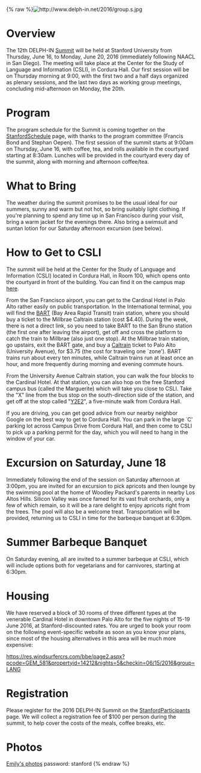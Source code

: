 {% raw %}<img src="http://www.delph-in.net/2016/group.s.jpg" title="http://www.delph-in.net/2016/group.s.jpg" class="external_image" alt="http://www.delph-in.net/2016/group.s.jpg" />


# Overview

The 12th DELPH-IN [Summit](https://blog.inductorsoftware.com/docsproto/summits/SummitTop) will be held at Stanford
University from Thursday, June 16, to Monday, June 20, 2016 (immediately
following NAACL in San Diego). The meeting will take place at the Center
for the Study of Language and Information (CSLI), in Cordura Hall. Our
first session will be on Thursday morning at 9:00, with the first two
and a half days organized as plenary sessions, and the last two days as
working group meetings, concluding mid-afternoon on Monday, the 20th.

# Program

The program schedule for the Summit is coming together on the
[StanfordSchedule](https://blog.inductorsoftware.com/docsproto/summits/StanfordSchedule) page, with thanks to the program
committee (Francis Bond and Stephan Oepen). The first session of the
summit starts at 9:00am on Thursday, June 16, with coffee, tea, and
rolls available in the courtyard starting at 8:30am. Lunches will be
provided in the courtyard every day of the summit, along with morning
and afternoon coffee/tea.

# What to Bring

The weather during the summit promises to be the usual ideal for our
summers, sunny and warm but not hot, so bring suitably light clothing.
If you're planning to spend any time up in San Francisco during your
visit, bring a warm jacket for the evenings there. Also bring a swimsuit
and suntan lotion for our Saturday afternoon excursion (see below).

# How to Get to CSLI

The summit will be held at the Center for the Study of Language and
Information (CSLI) located in Cordura Hall, in Room 100, which opens
onto the courtyard in front of the building. You can find it on the
campus map [here](https://campus-map.stanford.edu/?srch=cordura).

From the San Francisco airport, you can get to the Cardinal Hotel in
Palo Alto rather easily on public transportation. In the International
terminal, you will find the [BART](https://www.bart.gov) (Bay Area Rapid
Transit) train station, where you should buy a ticket to the Millbrae
Caltrain station (cost $4.40). During the week, there is not a direct
link, so you need to take BART to the San Bruno station (the first one
after leaving the airport), get off and cross the platform to catch the
train to Millbrae (also just one stop). At the Millbrae train station,
go upstairs, exit the BART gate, and buy a
[Caltrain](http://www.caltrain.com) ticket to Palo Alto (University
Avenue), for $3.75 (the cost for traveling one \`zone'). BART trains run
about every ten minutes, while Caltrain trains run at least once an
hour, and more frequently during morning and evening commute hours.

From the University Avenue Caltrain station, you can walk the four
blocks to the Cardinal Hotel. At that station, you can also hop on the
free Stanford campus bus (called the Marguerite) which will take you
close to CSLI. Take the "X" line from the bus stop on the
south-direction side of the station, and get off at the stop called
"[Y2E2](/Y2E2)", a five-minute walk from Cordura Hall.

If you are driving, you can get good advice from our nearby neighbor
Google on the best way to get to Cordura Hall. You can park in the large
\`C' parking lot across Campus Drive from Cordura Hall, and then come to
CSLI to pick up a parking permit for the day, which you will need to
hang in the window of your car.

# Excursion on Saturday, June 18

Immediately following the end of the session on Saturday afternoon at
3:00pm, you are invited for an excursion to pick apricots and then
lounge by the swimming pool at the home of Woodley Packard's parents in
nearby Los Altos Hills. Silicon Valley was once famed for its vast fruit
orchards, only a few of which remain, so it will be a rare delight to
enjoy apricots right from the trees. The pool will also be a welcome
treat. Transportation will be provided, returning us to CSLI in time for
the barbeque banquet at 6:30pm.

# Summer Barbeque Banquet

On Saturday evening, all are invited to a summer barbeque at CSLI, which
will include options both for vegetarians and for carnivores, starting
at 6:30pm.

# Housing

We have reserved a block of 30 rooms of three different types at the
venerable Cardinal Hotel in downtown Palo Alto for the five nights of
15-19 June 2016, at Stanford-discounted rates. You are urged to book
your room on the following event-specific website as soon as you know
your plans, since most of the housing alternatives in this area will be
much more expensive:

<https://res.windsurfercrs.com/bbe/page2.aspx?pcode=GEM_581&propertyid=14212&nights=5&checkin=06/15/2016&group=LANG>

# Registration

Please register for the 2016 DELPH-IN Summit on the
[StanfordParticipants](https://blog.inductorsoftware.com/docsproto/summits/StanfordParticipants) page. We will collect a
registration fee of $100 per person during the summit, to help cover the
costs of the meals, coffee breaks, etc.

# Photos

[Emily's photos](https://erbonzo.smugmug.com/Travel/DELPHjIN-2016/)
password: stanford
<update date omitted for speed>{% endraw %}